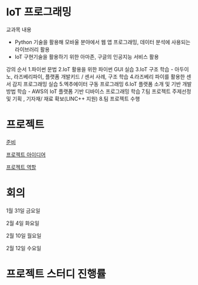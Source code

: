 # IoT 프로그래밍
교과목 내용
 - Python 기술을 활용해 모바울 분야에서 웹 앱 프로그래밍, 데이터 분석에 사용되는 라이브러리 활용
 - IoT 구현기술을 활용하기 위한 아마존, 구글의 인공지능 서비스 활용

강의 순서
1.파이썬 문법
2.IoT 활용을 위한 파이썬 GUI 실습
3.IoT 구조 학습 - 아두이노, 라즈베리파이, 플랫폼 개발키드 / 센서 사례, 구조 학습
4.라즈베리 파이를 활용한 센서 감지 프로그래밍 실습
5.엑추에이터 구동 프로그래밍
6.IoT 플랫폼 소개 및 기반 개발방법 학습 - AWS의 IoT 플랫폼 기반 디바이스 프로그래밍 학습
7.팀 프로젝트 주제선정 및 기획 , 기자재/ 재료 확보(LINC++ 지원)
8.팀 프로젝트 수행


# 프로젝트
[준비](https://github.com/nadongjun/SW_STUDY/projects/1)

[프로젝트 아이디어](https://github.com/nadongjun/SW_STUDY/projects/2)

[프로젝트 역할](https://github.com/nadongjun/SW_STUDY/projects/3)


# 회의 
1월 31일 금요일

2월 4일 화요일

2월 10일 월요일

2월 12일 수요일

# 프로젝트 스터디 진행률


